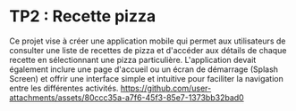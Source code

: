 # TP2 : Recette pizza 
Ce projet vise à créer une application mobile qui permet aux utilisateurs de consulter une liste de recettes de pizza et d'accéder aux détails de chaque recette en sélectionnant une pizza particulière. L'application devait également inclure une page d'accueil ou un écran de démarrage (Splash Screen) et offrir une interface simple et intuitive pour faciliter la navigation entre les différentes activités.
https://github.com/user-attachments/assets/80ccc35a-a7f6-45f3-85e7-1373bb32bad0





